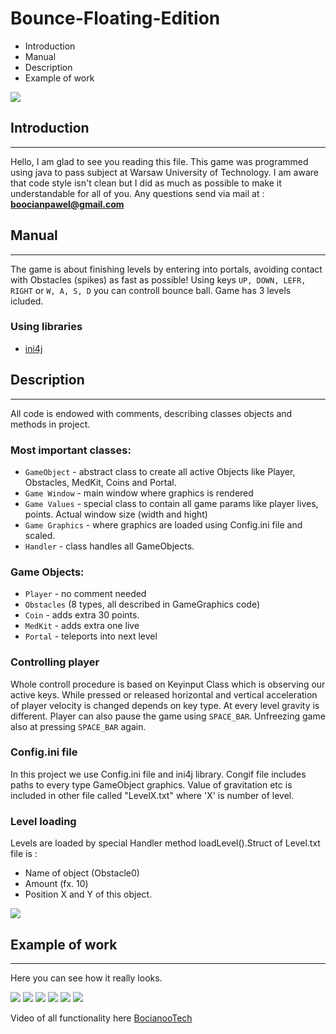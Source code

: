 # Bounce-Floating-Edition

* Introduction
* Manual
* Description
* Example of work

![](readme_images/readme_bar.png)

## Introduction
---
Hello, I am glad to see you reading this file. This game was programmed using java to pass subject at Warsaw University of Technology.
I am aware that code style isn't clean but I did as much as possible to make it understandable for all of you.
Any questions send via mail at : **boocianpawel@gmail.com**

## Manual
---
The game is about finishing levels by entering into portals, avoiding contact with Obstacles (spikes) as fast as possible! 
Using keys `UP, DOWN, LEFR, RIGHT` or `W, A, S, D` you can controll bounce ball. Game has 3 levels icluded.

### Using libraries
* [ini4j](http://ini4j.sourceforge.net/)

## Description 
---
All code is endowed with comments, describing classes objects and methods in project. 

### Most important classes:

* `GameObject` - abstract class to create all active Objects like Player, Obstacles, MedKit, Coins and Portal.
* `Game Window` - main window where graphics is rendered
* `Game Values` - special class to contain all game params like player lives, points. Actual window size (width and hight)
* `Game Graphics` - where graphics are loaded using Config.ini file and scaled.
* `Handler` - class handles all GameObjects.

### Game Objects:
* `Player` - no comment needed
* `Obstacles` (8 types, all described in GameGraphics code)
* `Coin` - adds extra 30 points.
* `MedKit` - adds extra one live
* `Portal` - teleports into next level

### Controlling player
Whole controll procedure is based on Keyinput Class which is observing our active keys. While pressed or released horizontal and vertical acceleration of player velocity is changed depends on key type. At every level gravity is different. Player can also pause the game using `SPACE_BAR`. Unfreezing game also at pressing `SPACE_BAR` again.

### Config.ini file
In this project we use Config.ini file and ini4j library. Congif file includes paths to every type GameObject graphics. Value of gravitation etc is included in other file called "LevelX.txt" where 'X' is number of level.

### Level loading
Levels are loaded by special Handler method loadLevel().Struct of Level.txt file is : 
- Name of object (Obstacle0)
- Amount (fx. 10)
- Position X and Y of this object.

![](readme_images/level.png)

## Example of work
---
Here you can see how it really looks. 

![](readme_images/menu.png)
![](readme_images/Help.png)
![](readme_images/Scores.png)
![](readme_images/game.png)
![](readme_images/game2.png)
![](readme_images/Game3.png)

Video of all functionality here [BocianooTech](https://www.youtube.com/channel/UClkl_F0n8ZwLmSB5RVzRORw)
